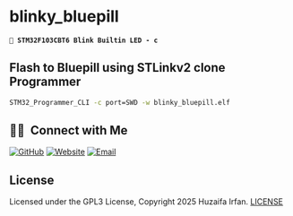 # blinky_bluepill
**`🤖 STM32F103CBT6 Blink Builtin LED - c`**

<!-- •[Link](#)

<hr>

## Demo Video

[![Demo Video](https://img.youtube.com/vi//0.jpg)](https://www.youtube.com/watch?v=)


![overview](overview.drawio.png) -->


## Flash to Bluepill using STLinkv2 clone Programmer
```sh
STM32_Programmer_CLI -c port=SWD -w blinky_bluepill.elf
```



## 🤝🏻 &nbsp;Connect with Me


[![GitHub ](https://img.shields.io/badge/Github-%23222.svg?style=for-the-badge&logo=github&logoColor=white)](https://github.com/HuzaifaIrfan/)
[![Website](https://img.shields.io/badge/Website-%23222.svg?style=for-the-badge&logo=google-chrome&logoColor==%234285F4)](https://www.huzaifairfan.com)
[![Email](https://img.shields.io/badge/Email-%23222.svg?style=for-the-badge&logo=gmail&logoColor=%23D14836)](mailto:hi@huzaifairfan.com)

## License

Licensed under the GPL3 License, Copyright 2025 Huzaifa Irfan. [LICENSE](LICENSE)
